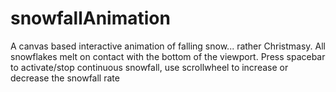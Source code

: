 # snowfallAnimation
A canvas based interactive animation of falling snow... rather Christmasy. All snowflakes melt on contact with the bottom of the viewport. Press spacebar to activate/stop continuous snowfall, use scrollwheel to increase or decrease the snowfall rate
